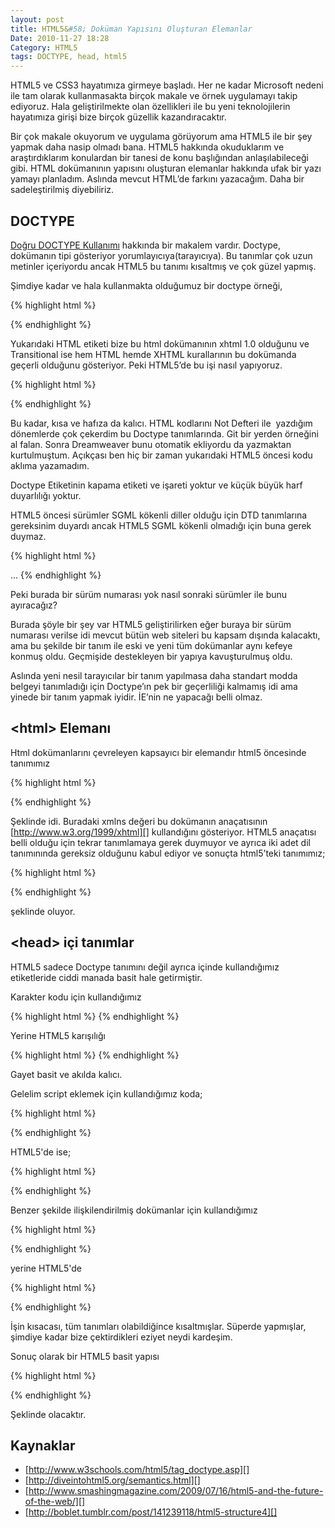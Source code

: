 ```yaml
---
layout: post
title: HTML5&#58; Doküman Yapısını Oluşturan Elemanlar
Date: 2010-11-27 18:28
Category: HTML5
tags: DOCTYPE, head, html5
---
```


HTML5 ve CSS3 hayatımıza girmeye başladı. Her ne kadar Microsoft nedeni
ile tam olarak kullanmasakta birçok makale ve örnek uygulamayı takip
ediyoruz. Hala geliştirilmekte olan özellikleri ile bu yeni
teknolojilerin hayatımıza girişi bize birçok güzellik kazandıracaktır.

Bir çok makale okuyorum ve uygulama görüyorum ama HTML5 ile bir şey
yapmak daha nasip olmadı bana. HTML5 hakkında okuduklarım ve
araştırdıklarım konulardan bir tanesi de konu başlığından
anlaşılabileceği gibi. HTML dokümanının yapısını oluşturan elemanlar
hakkında ufak bir yazı yamayı planladım. Aslında mevcut HTML’de farkını
yazacağım. Daha bir sadeleştirilmiş diyebiliriz.

## DOCTYPE

[Doğru DOCTYPE Kullanımı][] hakkında bir makalem vardır. Doctype,
dokümanın tipi gösteriyor yorumlayıcıya(tarayıcıya). Bu tanımlar çok
uzun metinler içeriyordu ancak HTML5 bu tanımı kısaltmış ve çok güzel
yapmış.

Şimdiye kadar ve hala kullanmakta olduğumuz bir doctype örneği,

{% highlight html %}
<!DOCTYPE html PUBLIC "-//W3C//DTD XHTML 1.0 Transitional//EN" "http://www.w3.org/TR/xhtml1/DTD/xhtml1-transitional.dtd">
{% endhighlight %}

Yukarıdaki HTML etiketi bize bu html dokümanının xhtml 1.0 olduğunu ve
Transitional ise hem HTML hemde XHTML kurallarının bu dokümanda geçerli
olduğunu gösteriyor. Peki HTML5’de bu işi nasıl yapıyoruz.

{% highlight html %}
<!DOCTYPE html>
{% endhighlight %}

Bu kadar, kısa ve hafıza da kalıcı. HTML kodlarını Not Defteri ile
 yazdığım dönemlerde çok çekerdim bu Doctype tanımlarında. Git bir
yerden örneğini al falan. Sonra Dreamweaver bunu otomatik ekliyordu da
yazmaktan kurtulmuştum. Açıkçası ben hiç bir zaman yukarıdaki HTML5
öncesi kodu aklıma yazamadım.

Doctype Etiketinin kapama etiketi ve işareti yoktur ve küçük büyük harf
duyarlılığı yoktur.

HTML5 öncesi sürümler SGML kökenli diller olduğu için DTD tanımlarına
gereksinim duyardı ancak HTML5 SGML kökenli olmadığı için buna gerek
duymaz.

{% highlight html %}
<!DOCTYPE HTML>
<html>
<head>
</head>
<body>
...
</body>
</html>
{% endhighlight %}

Peki burada bir sürüm numarası yok nasıl sonraki sürümler ile bunu
ayıracağız?

Burada şöyle bir şey var HTML5 geliştirilirken eğer buraya bir sürüm
numarası verilse idi mevcut bütün web siteleri bu kapsam dışında
kalacaktı, ama bu şekilde bir tanım ile eski ve yeni tüm dokümanlar aynı
kefeye konmuş oldu. Geçmişide destekleyen bir yapıya kavuşturulmuş oldu.

Aslında yeni nesil tarayıcılar bir tanım yapılmasa daha standart modda
belgeyi tanımladığı için Doctype’ın pek bir geçerliliği kalmamış idi ama
yinede bir tanım yapmak iyidir. İE’nin ne yapacağı belli olmaz.

## <html\> Elemanı

Html dokümanlarını çevreleyen kapsayıcı bir elemandır <html> html5
öncesinde tanımımız

{% highlight html %}
<html xmlns="http://www.w3.org/1999/xhtml" lang="en" xml:lang="en">
{% endhighlight %}

Şeklinde idi. Buradaki xmlns değeri bu dokümanın anaçatısının
[http://www.w3.org/1999/xhtml][] kullandığını gösteriyor. HTML5
anaçatısı belli olduğu için tekrar tanımlamaya gerek duymuyor ve ayrıca
iki adet dil tanımınında gereksiz olduğunu kabul ediyor ve sonuçta
html5’teki tanımımız;

{% highlight html %}
<html lang="en"></html>
{% endhighlight %}

şeklinde oluyor.

## <head\> içi tanımlar

HTML5 sadece Doctype tanımını değil ayrıca <head> içinde kullandığımız
etiketleride ciddi manada basit hale getirmiştir.

Karakter kodu için kullandığımız

{% highlight html %}
<meta http-equiv="Content-Type" content="text/html; charset=utf-8" />
{% endhighlight %}

Yerine HTML5 karışılığı

{% highlight html %}
<meta charset="UTF-8">
{% endhighlight %}

Gayet basit ve akılda kalıcı.

Gelelim script eklemek için kullandığımız koda;

{% highlight html %}
<script type="text/javascript" src="dosya_adi.js"></script>
{% endhighlight %}


HTML5'de ise;

{% highlight html %}
<script src="file.js"></script>
{% endhighlight %}

Benzer şekilde ilişkilendirilmiş dokümanlar için kullandığımız

{% highlight html %}
<link rel="stylesheet" href="style-original.css" type="text/css" />
{% endhighlight %}

yerine HTML5'de

{% highlight html %}
<link rel="stylesheet" href="style-original.css" />
{% endhighlight %}

İşin kısacası, tüm tanımları olabildiğince kısaltmışlar. Süperde
yapmışlar, şimdiye kadar bize çektirdikleri eziyet neydi kardeşim.

Sonuç olarak bir HTML5 basit yapısı

{% highlight html %}
<!DOCTYPE html>
<html lang="">
<head>
<meta charset="utf-8">
<title></title>
<meta name="description" content="" />
<meta name="keywords" content="" />
<meta name="robots" content="" />
</head>
<body>
</body>
</html>
{% endhighlight %}


Şeklinde olacaktır.

## Kaynaklar

-   [http://www.w3schools.com/html5/tag_doctype.asp][]
-   [http://diveintohtml5.org/semantics.html][]
-   [http://www.smashingmagazine.com/2009/07/16/html5-and-the-future-of-the-web/][]
-   [http://boblet.tumblr.com/post/141239118/html5-structure4][]


  [Doğru DOCTYPE Kullanımı]: http://www.fatihhayrioglu.com/dogru-doctype-kullanimi/
  [http://www.w3.org/1999/xhtml]: http://www.w3.org/1999/xhtml
  [http://www.w3schools.com/html5/tag_doctype.asp]: http://www.w3schools.com/html5/tag_doctype.asp
  [http://diveintohtml5.org/semantics.html]: http://diveintohtml5.org/semantics.html
  [http://www.smashingmagazine.com/2009/07/16/html5-and-the-future-of-the-web/]: http://www.smashingmagazine.com/2009/07/16/html5-and-the-future-of-the-web/
  [http://boblet.tumblr.com/post/141239118/html5-structure4]: http://boblet.tumblr.com/post/141239118/html5-structure4
